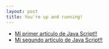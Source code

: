 ```yaml
---
layout: post
title: You're up and running!
---
```


* [Mi primer artículo de Java Script!!](https://alfonsoterrones.github.io/Mi-primer-articulo/)
* [Mi segundo artículo de Java Script!!](https://alfonsoterrones.github.io/Mi-segundo-articulo/)

